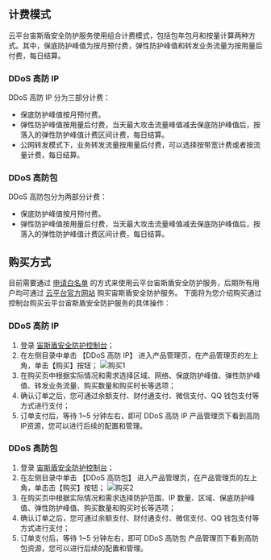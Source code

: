 ## 计费模式
云平台宙斯盾安全防护服务使用组合计费模式，包括包年包月和按量计算两种方式。其中，保底防护峰值为按月预付费，弹性防护峰值和转发业务流量为按用量后付费，每日结算。
### DDoS 高防 IP
DDoS 高防 IP 分为三部分计费：
- 保底防护峰值按月预付费。
- 弹性防护峰值按用量后付费，当天最大攻击流量峰值减去保底防护峰值后，按落入的弹性防护峰值计费区间计费，每日结算。
- 公网转发模式下，业务转发流量按用量后付费，可以选择按带宽计费或者按流量计费，每日结算。

### DDoS 高防包
DDoS 高防包分为两部分计费：
- 保底防护峰值按月预付费。
- 弹性防护峰值按用量后付费，当天最大攻击流量峰值减去保底防护峰值后，按落入的弹性防护峰值计费区间计费，每日结算。

## 购买方式
目前需要通过 [申请白名单](http://tce.fsphere.cn/act/apply/Aegis) 的方式来使用云平台宙斯盾安全防护服务，后期所有用户均可通过 [云平台官方网站](http://tce.fsphere.cn/)  购买宙斯盾安全防护服务。
下面将为您介绍购买通过控制台购买云平台宙斯盾安全防护服务的具体操作：
### DDoS 高防 IP
1. 登录 [宙斯盾安全防护控制台](http://console.tce.fsphere.cn/gamesec)；
2. 在左侧目录中单击 【DDoS 高防 IP】 进入产品管理页，在产品管理页的左上角，单击【购买】按钮；
 ![购买1](https://main.qcloudimg.com/raw/56c8f485b122125763a81788037401eb.png)
3. 在购买页中根据实际情况和需求选择区域、网络、保底防护峰值、弹性防护峰值、转发业务流量、购买数量和购买时长等选项；
4. 确认订单之后，您可通过余额支付、财付通支付、微信支付、QQ 钱包支付等方式进行支付；
5. 订单支付后，等待 1~5 分钟左右，即可 DDoS 高防 IP 产品管理页下看到高防IP资源，您可以进行后续的配置和管理。

### DDoS 高防包
1. 登录 [宙斯盾安全防护控制台](http://console.tce.fsphere.cn/gamesec)；
2. 在左侧目录中单击 【DDoS 高防包】 进入产品管理页，在产品管理页的左上角，单击击【购买】按钮；
 ![购买2](https://main.qcloudimg.com/raw/5136fce2fe98849781d4089224434fb7.png)
3. 在购买页中根据实际情况和需求选择防护范围、IP 数量、区域、保底防护峰值、弹性防护峰值、购买数量和购买时长等选项；
4. 确认订单之后，您可通过余额支付、财付通支付、微信支付、QQ 钱包支付等方式进行支付；
5. 订单支付后，等待 1~5 分钟左右，即可 DDoS 高防包 产品管理页下看到高防包资源，您可以进行后续的配置和管理。

